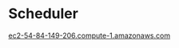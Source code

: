 # Scheduler

[ec2-54-84-149-206.compute-1.amazonaws.com](ec2-54-84-149-206.compute-1.amazonaws.com)

